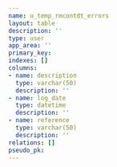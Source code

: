 ```yaml
---
name: u_temp_rmcontdt_errors
layout: table
description: ''
type: user
app_area: ''
primary_key: 
indexes: []
columns:
- name: description
  type: varchar(50)
  description: ''
- name: log_date
  type: datetime
  description: ''
- name: reference
  type: varchar(50)
  description: ''
relations: []
pseudo_pk: 
---
```


